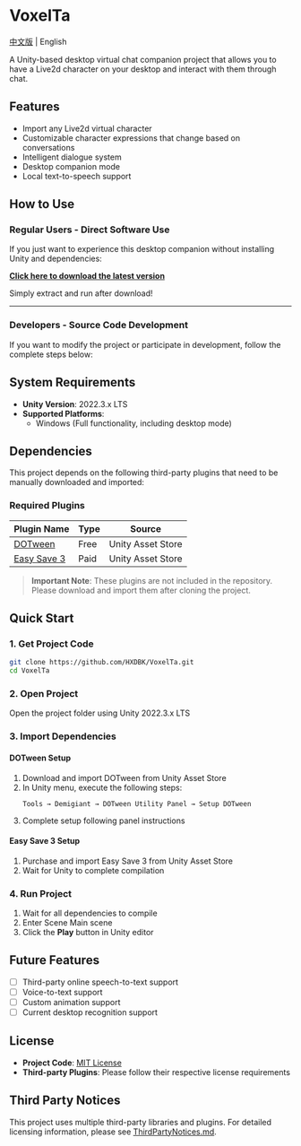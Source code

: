 # VoxelTa

[中文版](README_zh.md) | English

A Unity-based desktop virtual chat companion project that allows you to have a Live2d character on your desktop and interact with them through chat.

## Features

- Import any Live2d virtual character
- Customizable character expressions that change based on conversations
- Intelligent dialogue system
- Desktop companion mode
- Local text-to-speech support

## How to Use

### Regular Users - Direct Software Use
If you just want to experience this desktop companion without installing Unity and dependencies:

**[Click here to download the latest version](https://github.com/HXDBK/VoxelTa/releases)**

Simply extract and run after download!

---

### Developers - Source Code Development
If you want to modify the project or participate in development, follow the complete steps below:

## System Requirements

- **Unity Version**: 2022.3.x LTS
- **Supported Platforms**:
  - Windows (Full functionality, including desktop mode)
  
## Dependencies

This project depends on the following third-party plugins that need to be manually downloaded and imported:

### Required Plugins

| Plugin Name | Type | Source |
|-------------|------|--------|
| [DOTween](https://dotween.demigiant.com/) | Free | Unity Asset Store |
| [Easy Save 3](https://assetstore.unity.com/packages/tools/utilities/easy-save-the-complete-save-data-serialization-asset-768) | Paid | Unity Asset Store |

> **Important Note**: These plugins are not included in the repository. Please download and import them after cloning the project.

## Quick Start

### 1. Get Project Code
```bash
git clone https://github.com/HXDBK/VoxelTa.git
cd VoxelTa
```

### 2. Open Project
Open the project folder using Unity 2022.3.x LTS

### 3. Import Dependencies

#### DOTween Setup
1. Download and import DOTween from Unity Asset Store
2. In Unity menu, execute the following steps:
   ```
   Tools → Demigiant → DOTween Utility Panel → Setup DOTween
   ```
3. Complete setup following panel instructions

#### Easy Save 3 Setup
1. Purchase and import Easy Save 3 from Unity Asset Store
2. Wait for Unity to complete compilation

### 4. Run Project
1. Wait for all dependencies to compile
2. Enter Scene Main scene
3. Click the **Play** button in Unity editor

## Future Features

- [ ] Third-party online speech-to-text support
- [ ] Voice-to-text support
- [ ] Custom animation support
- [ ] Current desktop recognition support

## License

- **Project Code**: [MIT License](LICENSE)
- **Third-party Plugins**: Please follow their respective license requirements

## Third Party Notices

This project uses multiple third-party libraries and plugins. For detailed licensing information, please see [ThirdPartyNotices.md](ThirdPartyNotices.md).